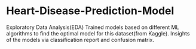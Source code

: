 # Heart-Disease-Prediction-Model

Exploratory Data Analysis(EDA) 
Trained models based on different ML algorithms to find the optimal model for this dataset(from Kaggle).
Insights of the models via classification report and confusion matrix. 
